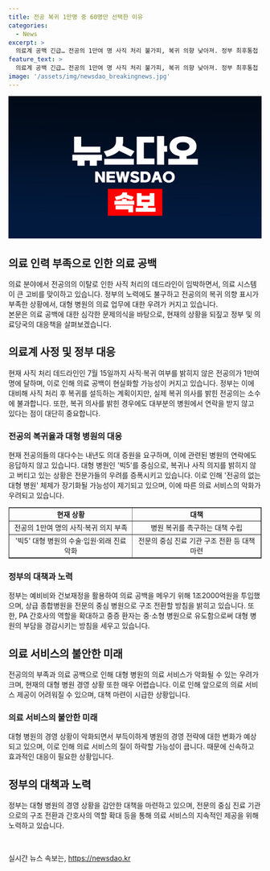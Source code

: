 ```yaml
---
title: 전공 복귀 1만명 중 60명만 선택한 이유
categories:
  - News
excerpt: >
  의료계 공백 긴급… 전공의 1만여 명 사직 처리 불가피, 복귀 의향 낮아져. 정부 최후통첩 끝에도 대부분 거부. 대형 병원 빅5 사직 처리 방침, 복귀 의지 완화책에 반응 없어. 전공의 없는 대형병원 체제 장기화 예상, 중환자 치료 공백 우려. 전공의 복귀율 낮을 경우 상급종합병원 구조 전환 계획, PA 간호사 확충 등의 대책 마련 중. 대형병원 경영 악화 우려, 병원들의 경영난 지속 및 대형병원 관련 기업들의 매각 예정.
feature_text: >
  의료계 공백 긴급… 전공의 1만여 명 사직 처리 불가피, 복귀 의향 낮아져. 정부 최후통첩 끝에도 대부분 거부. 대형 병원 빅5 사직 처리 방침, 복귀 의지 완화책에 반응 없어. 전공의 없는 대형병원 체제 장기화 예상, 중환자 치료 공백 우려. 전공의 복귀율 낮을 경우 상급종합병원 구조 전환 계획, PA 간호사 확충 등의 대책 마련 중. 대형병원 경영 악화 우려, 병원들의 경영난 지속 및 대형병원 관련 기업들의 매각 예정.
image: '/assets/img/newsdao_breakingnews.jpg'
---
```


<p><img src="/assets/img/newsdao_breakingnews.jpg" alt="flaretime 속보" /></p>

<h2>의료 인력 부족으로 인한 의료 공백</h2>

<p data-ke-size="size16">의료 분야에서 전공의의 이탈로 인한 사직 처리의 데드라인이 임박하면서, 의료 시스템이 큰 고비를 맞이하고 있습니다. 정부의 노력에도 불구하고 전공의의 복귀 의향 표시가 부족한 상황에서, 대형 병원의 의료 업무에 대한 우려가 커지고 있습니다.<br>
본문은 의료 공백에 대한 심각한 문제의식을 바탕으로, 현재의 상황을 되짚고 정부 및 의료당국의 대응책을 살펴보겠습니다.</p>

<h2>의료계 사정 및 정부 대응</h2>

<p data-ke-size="size16">현재 사직 처리 데드라인인 7월 15일까지 사직·복귀 여부를 밝히지 않은 전공의가 1만여 명에 달하며, 이로 인해 의료 공백이 현실화할 가능성이 커지고 있습니다. 정부는 이에 대비해 사직 처리 후 복귀를 설득하는 계획이지만, 실제 복귀 의사를 밝힌 전공의는 소수에 불과합니다. 또한, 복귀 의사를 밝힌 경우에도 대부분의 병원에서 연락을 받지 않고 있다는 점이 대단히 중요합니다.</p>

<h3>전공의 복귀율과 대형 병원의 대응</h3>

<p data-ke-size="size16">현재 전공의들의 대다수는 내년도 의대 증원을 요구하며, 이에 관련된 병원의 연락에도 응답하지 않고 있습니다. 대형 병원인 '빅5'를 중심으로, 복귀나 사직 의지를 밝히지 않고 버티고 있는 상황은 전문가들의 우려를 증폭시키고 있습니다. 이로 인해 '전공의 없는 대형 병원' 체제가 장기화될 가능성이 제기되고 있으며, 이에 따른 의료 서비스의 악화가 우려되고 있습니다.</p>

<table style="width: 100%;" border="1">
<tbody>
<tr>
<td style="text-align: center; height: 17px;"><b>현재 상황</b></td>
<td style="text-align: center; height: 17px;"><b>대책</b></td>
</tr>
<tr>
<td style="text-align: center; height: 17px;">전공의 1만여 명의 사직·복귀 의지 부족</td>
<td style="text-align: center; height: 17px;">병원 복귀를 촉구하는 대책 수립</td>
</tr>
<tr>
<td style="text-align: center; height: 17px;">'빅5' 대형 병원의 수술·입원·외래 진료 악화</td>
<td style="text-align: center; height: 17px;">전문의 중심 진료 기관 구조 전환 등 대책 마련</td>
</tr>
</tbody>
</table>

<h3>정부의 대책과 노력</h3>

<p data-ke-size="size16">정부는 예비비와 건보재정을 활용하여 의료 공백을 메우기 위해 1조2000억원을 투입했으며, 상급 종합병원을 전문의 중심 병원으로 구조 전환할 방침을 밝히고 있습니다. 또한, PA 간호사의 역할을 확대하고 중증 환자는 중·소형 병원으로 유도함으로써 대형 병원의 부담을 경감시키는 방침을 세우고 있습니다.</p>

<h2>의료 서비스의 불안한 미래</h2>

<p data-ke-size="size16">전공의의 부족과 의료 공백으로 인해 대형 병원의 의료 서비스가 악화될 수 있는 우려가 크며, 현재의 대형 병원 경영 상황 또한 매우 어렵습니다. 이로 인해 앞으로의 의료 서비스 제공이 어려워질 수 있으며, 대책 마련이 시급한 상황입니다.</p>

<h3>의료 서비스의 불안한 미래</h3>

<p data-ke-size="size16">대형 병원의 경영 상황이 악화되면서 부득이하게 병원의 경영 전략에 대한 변화가 예상되고 있으며, 이로 인해 의료 서비스의 질이 하락할 가능성이 큽니다. 때문에 신속하고 효과적인 대응이 필요한 상황입니다.</p>

<h2>정부의 대책과 노력</h2>

<p data-ke-size="size16">정부는 대형 병원의 경영 상황을 감안한 대책을 마련하고 있으며, 전문의 중심 진료 기관으로의 구조 전환과 간호사의 역할 확대 등을 통해 의료 서비스의 지속적인 제공을 위해 노력하고 있습니다.</p>

<p data-ke-size="size16">&nbsp;</p>
실시간 뉴스 속보는, <a href="https://newsdao.kr" rel="dofollow">https://newsdao.kr</a>


